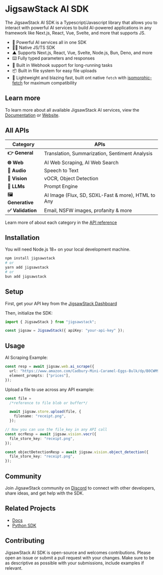 # JigsawStack AI SDK

The JigsawStack AI SDK is a Typescript/Javascript library that allows you to interact with powerful AI services to build AI-powered applications in any framework like Next.js, React, Vue, Svelte, and more that supports JS.

- 🧩 Powerful AI services all in one SDK
- 🧑‍💻 Native JS/TS SDK
- ▲ Supports Next.js, React, Vue, Svelte, Node.js, Bun, Deno, and more
- ⌨️ Fully typed parameters and responses
- 📡 Built in Webhook support for long-running tasks
- 📦 Built in file system for easy file uploads
- 🍃 Lightweight and blazing fast, built ont native `fetch` with [isomorphic-fetch](https://github.com/matthew-andrews/isomorphic-fetch) for maximum compatibility

## Learn more

To learn more about all available JigsawStack AI services, view the [Documentation](https://docs.jigsawstack.com) or [Website](https://jigsawstack.com).

## All APIs

| Category          | APIs                                               |
| ----------------- | -------------------------------------------------- |
| **👉 General**    | Translation, Summarization, Sentiment Analysis     |
| **🌐 Web**        | AI Web Scraping, AI Web Search                     |
| **🎵 Audio**      | Speech to Text                                     |
| **👀 Vision**     | vOCR, Object Detection                             |
| **🧠 LLMs**       | Prompt Engine                                      |
| **🖼️ Generative** | AI Image (Flux, SD, SDXL-Fast & more), HTML to Any |
| **✅ Validation** | Email, NSFW images, profanity & more               |

Learn more of about each category in the [API reference](https://jigsawstack.com/docs/api-reference)

## Installation

You will need Node.js 18+ on your local development machine.

```bash
npm install jigsawstack
# or
yarn add jigsawstack
# or
bun add jigsawstack
```

## Setup

First, get your API key from the [JigsawStack Dashboard](https://jigsawstack.com/dashboard)

Then, initialize the SDK:

```ts
import { JigsawStack } from "jigsawstack";

const jigsaw = JigsawStack({ apiKey: "your-api-key" });
```

## Usage

AI Scraping Example:

```ts
const resp = await jigsaw.web.ai_scrape({
  url: "https://www.amazon.com/Cadbury-Mini-Caramel-Eggs-Bulk/dp/B0CWM99G5W",
  element_prompts: ["prices"],
});
```


Upload a file to use across any API example:

```ts
const file =
  /*reference to file blob or buffer*/

  await jigsaw.store.upload(file, {
    filename: "receipt.png",
  });

// Now you can use the file_key in any API call
const ocrResp = await jigsaw.vision.vocr({
  file_store_key: "receipt.png",
});

const objectDetectionResp = await jigsaw.vision.object_detection({
  file_store_key: "receipt.png",
});
```

## Community

Join JigsawStack community on [Discord](https://discord.gg/dj8fMBpnqd) to connect with other developers, share ideas, and get help with the SDK.

## Related Projects

- [Docs](https://jigsawstack.com/docs)
- [Python SDK](https://github.com/JigsawStack/jigsawstack-python)

## Contributing

JigsawStack AI SDK is open-source and welcomes contributions. Please open an issue or submit a pull request with your changes. Make sure to be as descriptive as possible with your submissions, include examples if relevant.
